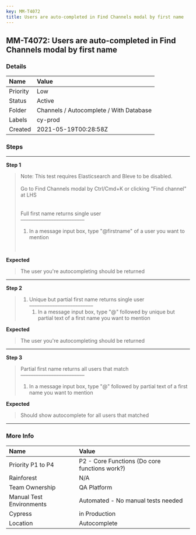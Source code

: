 ```yaml
---
key: MM-T4072
title: Users are auto-completed in Find Channels modal by first name
---
```


## MM-T4072: Users are auto-completed in Find Channels modal by first name

### Details

| Name     | Value                                   |
| :------- | :-------------------------------------- |
| Priority | Low                                     |
| Status   | Active                                  |
| Folder   | Channels / Autocomplete / With Database |
| Labels   | cy-prod                                 |
| Created  | 2021-05-19T00:28:58Z                    |

### Steps

<hr/>

**Step 1**

> <article>Note: This test requires Elasticsearch and Bleve to be disabled.<br /><br />Go to Find Channels modal by Ctrl/Cmd+K or clicking "Find channel" at LHS<br /><br /><br />Full first name returns single user<br />–––––––––––––––––––––––––<ol><li>In a message input box, type "@firstname" of a user you want to mention</li></ol><br /></article>

**Expected**

> <article>The user you're autocompleting should be returned</article>

<hr/>

**Step 2**

> <article><ol><li>Unique but partial first name returns single user<br />–––––––––––––––––––––––––<ol><li>In a message input box, type "@" followed by unique but partial text of a first name you want to mention</li></ol></li></ol></article>

**Expected**

> <article>The user you're autocompleting should be returned</article>

<hr/>

**Step 3**

> <article>Partial first name returns all users that match<br />–––––––––––––––––––––––––<ol><li>In a message input box, type "@" followed by partial text of a first name you want to mention</li></ol></article>

**Expected**

> <article>Should show autocomplete for all users that matched</article>

<hr/>

### More Info

| Name                     | Value                                         |
| :----------------------- | :-------------------------------------------- |
| Priority P1 to P4        | P2 - Core Functions (Do core functions work?) |
| Rainforest               | N/A                                           |
| Team Ownership           | QA Platform                                   |
| Manual Test Environments | Automated - No manual tests needed            |
| Cypress                  | in Production                                 |
| Location                 | Autocomplete                                  |
